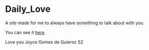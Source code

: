 <h1>Daily_Love</h1>
A site made for me to always have something to talk about with you.

You can see it <a href="https://bsad79.github.io/Daily_Love/">here</a>.

Love you Joyce Gomes de Quieroz S2
